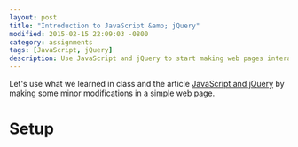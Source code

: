 ```yaml
---
layout: post
title: "Introduction to JavaScript &amp; jQuery"
modified: 2015-02-15 22:09:03 -0800
category: assignments
tags: [JavaScript, jQuery]
description: Use JavaScript and jQuery to start making web pages interactive
---
```


Let's use what we learned in class and the article [JavaScript and jQuery](/topics/Interaction-JavaScript-jQuery/) by making some minor modifications in a simple web page.

Setup
=====
